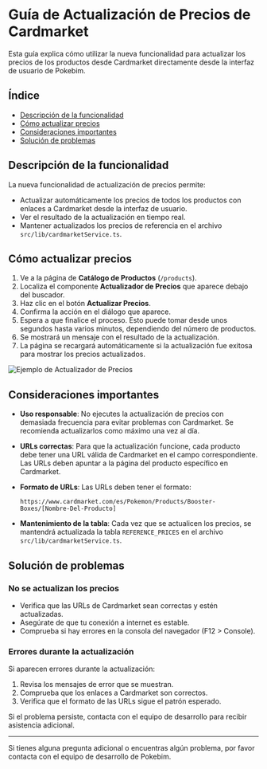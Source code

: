 # Guía de Actualización de Precios de Cardmarket

Esta guía explica cómo utilizar la nueva funcionalidad para actualizar los precios de los productos desde Cardmarket directamente desde la interfaz de usuario de Pokebim.

## Índice
- [Descripción de la funcionalidad](#descripción-de-la-funcionalidad)
- [Cómo actualizar precios](#cómo-actualizar-precios)
- [Consideraciones importantes](#consideraciones-importantes)
- [Solución de problemas](#solución-de-problemas)

## Descripción de la funcionalidad

La nueva funcionalidad de actualización de precios permite:

- Actualizar automáticamente los precios de todos los productos con enlaces a Cardmarket desde la interfaz de usuario.
- Ver el resultado de la actualización en tiempo real.
- Mantener actualizados los precios de referencia en el archivo `src/lib/cardmarketService.ts`.

## Cómo actualizar precios

1. Ve a la página de **Catálogo de Productos** (`/products`).
2. Localiza el componente **Actualizador de Precios** que aparece debajo del buscador.
3. Haz clic en el botón **Actualizar Precios**.
4. Confirma la acción en el diálogo que aparece.
5. Espera a que finalice el proceso. Esto puede tomar desde unos segundos hasta varios minutos, dependiendo del número de productos.
6. Se mostrará un mensaje con el resultado de la actualización.
7. La página se recargará automáticamente si la actualización fue exitosa para mostrar los precios actualizados.

![Ejemplo de Actualizador de Precios](assets/price-updater.png)

## Consideraciones importantes

- **Uso responsable**: No ejecutes la actualización de precios con demasiada frecuencia para evitar problemas con Cardmarket. Se recomienda actualizarlos como máximo una vez al día.

- **URLs correctas**: Para que la actualización funcione, cada producto debe tener una URL válida de Cardmarket en el campo correspondiente. Las URLs deben apuntar a la página del producto específico en Cardmarket.

- **Formato de URLs**: Las URLs deben tener el formato:
  ```
  https://www.cardmarket.com/es/Pokemon/Products/Booster-Boxes/[Nombre-Del-Producto]
  ```

- **Mantenimiento de la tabla**: Cada vez que se actualicen los precios, se mantendrá actualizada la tabla `REFERENCE_PRICES` en el archivo `src/lib/cardmarketService.ts`.

## Solución de problemas

### No se actualizan los precios

- Verifica que las URLs de Cardmarket sean correctas y estén actualizadas.
- Asegúrate de que tu conexión a internet es estable.
- Comprueba si hay errores en la consola del navegador (F12 > Console).

### Errores durante la actualización

Si aparecen errores durante la actualización:

1. Revisa los mensajes de error que se muestran.
2. Comprueba que los enlaces a Cardmarket son correctos.
3. Verifica que el formato de las URLs sigue el patrón esperado.

Si el problema persiste, contacta con el equipo de desarrollo para recibir asistencia adicional.

---

Si tienes alguna pregunta adicional o encuentras algún problema, por favor contacta con el equipo de desarrollo de Pokebim. 